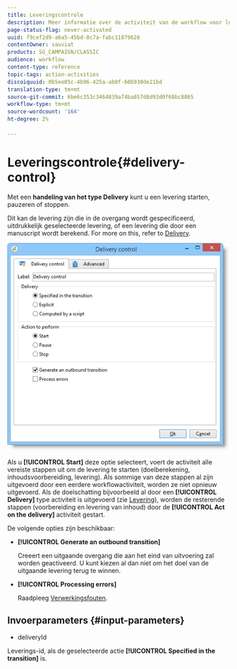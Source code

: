 ```yaml
---
title: Leveringscontrole
description: Meer informatie over de activiteit van de workflow voor leveringsbeheer
page-status-flag: never-activated
uuid: f9cef2d9-a6a5-45bd-8c7a-fabc11879628
contentOwner: sauviat
products: SG_CAMPAIGN/CLASSIC
audience: workflow
content-type: reference
topic-tags: action-activities
discoiquuid: 0b5ee05c-4b96-425a-ab0f-60b930de21bd
translation-type: tm+mt
source-git-commit: 6be6c353c3464839a74ba857d8d93d0f68bc8865
workflow-type: tm+mt
source-wordcount: '164'
ht-degree: 2%

---
```



# Leveringscontrole{#delivery-control}

Met een **handeling van het type Delivery** kunt u een levering starten, pauzeren of stoppen.

Dit kan de levering zijn die in de overgang wordt gespecificeerd, uitdrukkelijk geselecteerde levering, of een levering die door een manuscript wordt berekend. For more on this, refer to [Delivery](../../workflow/using/delivery.md).

![](assets/edit_diffusion_act.png)

Als u **[!UICONTROL Start]** deze optie selecteert, voert de activiteit alle vereiste stappen uit om de levering te starten (doelberekening, inhoudsvoorbereiding, levering). Als sommige van deze stappen al zijn uitgevoerd door een eerdere workflowactiviteit, worden ze niet opnieuw uitgevoerd. Als de doelschatting bijvoorbeeld al door een **[!UICONTROL Delivery]** type activiteit is uitgevoerd (zie [Levering](../../workflow/using/delivery.md)), worden de resterende stappen (voorbereiding en levering van inhoud) door de **[!UICONTROL Act on the delivery]** activiteit gestart.

De volgende opties zijn beschikbaar:

* **[!UICONTROL Generate an outbound transition]**

   Creeert een uitgaande overgang die aan het eind van uitvoering zal worden geactiveerd. U kunt kiezen al dan niet om het doel van de uitgaande levering terug te winnen.

* **[!UICONTROL Processing errors]**

   Raadpleeg [Verwerkingsfouten](../../workflow/using/monitoring-workflow-execution.md#processing-errors).

## Invoerparameters {#input-parameters}

* deliveryId

Leverings-id, als de geselecteerde actie **[!UICONTROL Specified in the transition]** is.

